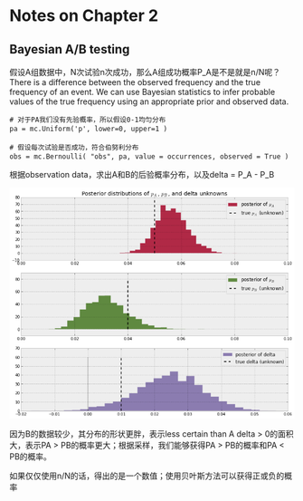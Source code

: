 Notes on Chapter 2  
========================================

## Bayesian A/B testing

假设A组数据中，N次试验n次成功，那么A组成功概率P_A是不是就是n/N呢？There is a difference between the observed frequency and the true frequency of an event. We can use Bayesian statistics to infer probable values of the true frequency using an appropriate prior and observed data.  

	# 对于PA我们没有先验概率，所以假设0-1均匀分布
	pa = mc.Uniform('p', lower=0, upper=1 )

	# 假设每次试验是否成功，符合伯努利分布
	obs = mc.Bernoulli( "obs", pa, value = occurrences, observed = True )


根据observation data，求出A和B的后验概率分布，以及delta = P_A - P_B  
 
![](images/ABtest.png)  

因为B的数据较少，其分布的形状更胖，表示less certain than A
delta > 0的面积大，表示PA > PB的概率更大；根据采样，我们能够获得PA > PB的概率和PA < PB的概率。  
 
如果仅仅使用n/N的话，得出的是一个数值；使用贝叶斯方法可以获得正或负的概率  